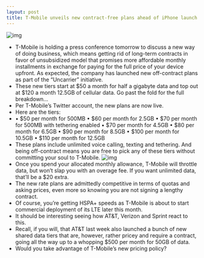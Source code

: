 ```yaml
---
layout: post
title: T-Mobile unveils new contract-free plans ahead of iPhone launch
---
```

![img](http://media.idownloadblog.com/wp-content/uploads/2012/12/T-Mobile-iPhone-5.jpg)
* T-Mobile is holding a press conference tomorrow to discuss a new way of doing business, which means getting rid of long-term contracts in favor of unsubsidized model that promises more affordable monthly installments in exchange for paying for the full price of your device upfront. As expected, the company has launched new off-contract plans as part of the “Uncarrier” initiative.
* These new tiers start at $50 a month for half a gigabyte data and top out at $120 a month 12.5GB of cellular data. Go past the fold for the full breakdown…
* Per T-Mobile’s Twitter account, the new plans are now live.
* Here are the tiers:
* • $50 per month for 500MB • $60 per month for 2.5GB • $70 per month for 500MB with tethering enabled • $70 per month for 4.5GB • $80 per month for 6.5GB • $90 per month for 8.5GB • $100 per month for 10.5GB • $110 per month for 12.5GB
* These plans include unlimited voice calling, texting and tethering. And being off-contract means you are free to pick any of these tiers without committing your soul to T-Mobile.
![img](http://media.idownloadblog.com/wp-content/uploads/2013/03/T-Mobile-contract-free-data-plans.jpg)
* Once you spend your allocated monthly allowance, T-Mobile will throttle data, but won’t slap you with an overage fee. If you want unlimited data, that’ll be a $20 extra.
* The new rate plans are admittedly competitive in terms of quotas and asking prices, even more so knowing you are not signing a lengthy contract.
* Of course, you’re getting HSPA+ speeds as T-Mobile is about to start commercial deployment of its LTE later this month.
* It should be interesting seeing how AT&T, Verizon and Sprint react to this.
* Recall, if you will, that AT&T last week also launched a bunch of new shared data tiers that are, however, rather pricey and require a contract, going all the way up to a whopping $500 per month for 50GB of data.
* Would you take advantage of T-Mobile’s new pricing policy?

